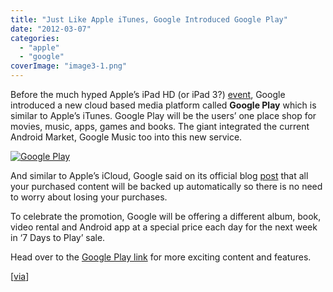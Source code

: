 ```yaml
---
title: "Just Like Apple iTunes, Google Introduced Google Play"
date: "2012-03-07"
categories: 
  - "apple"
  - "google"
coverImage: "image3-1.png"
---
```


Before the much hyped Apple’s iPad HD (or iPad 3?) [event](http://www.cosmogeek.info/2012/02/official-apple-has-just-sent-ipad-3.html), Google introduced a new cloud based media platform called **Google Play** which is similar to Apple’s iTunes. Google Play will be the users’ one place shop for movies, music, apps, games and books. The giant integrated the current Android Market, Google Music too into this new service.

[![Google Play](http://lh6.ggpht.com/-WokhGWSGIqs/T1bLlGQLFLI/AAAAAAAAIeQ/QV1WFFDcI2o/image_thumb%25255B1%25255D.png?imgmax=800 "Google Play")](http://lh3.ggpht.com/-gZ6EiJf5QEI/T1bLka-__II/AAAAAAAAIeI/mZdUt_XhmkE/s1600-h/image%25255B3%25255D.png)

And similar to Apple’s iCloud, Google said on its official blog [post](http://googleblog.blogspot.com/2012/03/introducing-google-play-all-your.html) that all your purchased content will be backed up automatically so there is no need to worry about losing your purchases.

To celebrate the promotion, Google will be offering a different album, book, video rental and Android app at a special price each day for the next week in ‘7 Days to Play’ sale.

Head over to the [Google Play link](http://play.google.com/about/) for more exciting content and features.

\[[via](http://googleblog.blogspot.com/2012/03/introducing-google-play-all-your.html)\]
